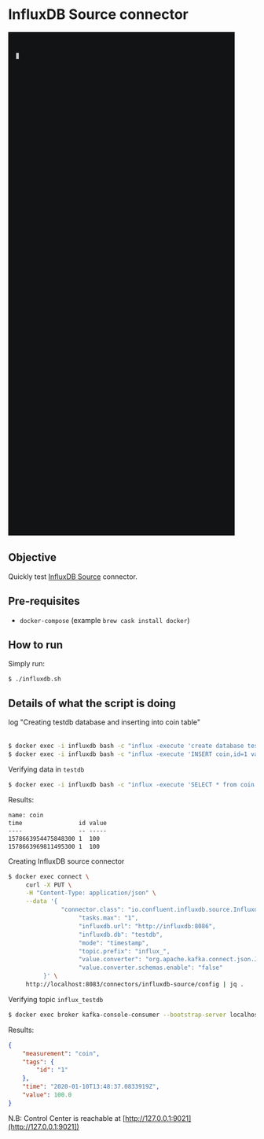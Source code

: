 # InfluxDB Source connector

![asciinema](asciinema.gif)

## Objective

Quickly test [InfluxDB Source](https://docs.confluent.io/current/connect/kafka-connect-influxdb/influx-db-source-connector/index.html#quick-start) connector.

## Pre-requisites

* `docker-compose` (example `brew cask install docker`)



## How to run

Simply run:

```
$ ./influxdb.sh
```

## Details of what the script is doing

log "Creating testdb database and inserting into coin table"

```bash

$ docker exec -i influxdb bash -c "influx -execute 'create database testdb'"
$ docker exec -i influxdb bash -c "influx -execute 'INSERT coin,id=1 value=100' -database testdb"
```

Verifying data in `testdb`

```bash
$ docker exec -i influxdb bash -c "influx -execute 'SELECT * from coin' -database testdb"
```

Results:

```
name: coin
time                id value
----                -- -----
1578663954475848300 1  100
1578663969811495300 1  100
```

Creating InfluxDB source connector

```bash
$ docker exec connect \
     curl -X PUT \
     -H "Content-Type: application/json" \
     --data '{
               "connector.class": "io.confluent.influxdb.source.InfluxdbSourceConnector",
                    "tasks.max": "1",
                    "influxdb.url": "http://influxdb:8086",
                    "influxdb.db": "testdb",
                    "mode": "timestamp",
                    "topic.prefix": "influx_",
                    "value.converter": "org.apache.kafka.connect.json.JsonConverter",
                    "value.converter.schemas.enable": "false"
          }' \
     http://localhost:8083/connectors/influxdb-source/config | jq .
```

Verifying topic `influx_testdb`

```bash
$ docker exec broker kafka-console-consumer --bootstrap-server localhost:9092 --topic influx_testdb --from-beginning --max-messages 1
```

Results:

```json
{
    "measurement": "coin",
    "tags": {
        "id": "1"
    },
    "time": "2020-01-10T13:48:37.0833919Z",
    "value": 100.0
}
```

N.B: Control Center is reachable at [http://127.0.0.1:9021](http://127.0.0.1:9021])
